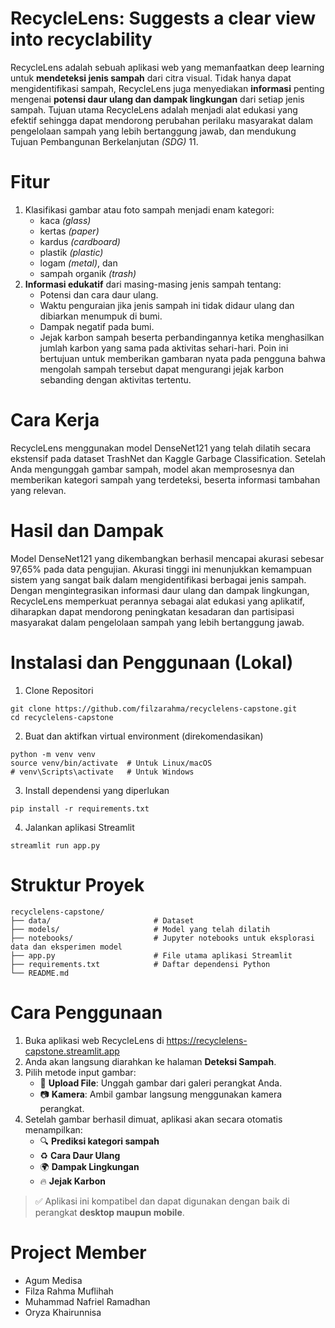 # RecycleLens: Suggests a clear view into recyclability
RecycleLens adalah sebuah aplikasi web yang memanfaatkan deep learning untuk **mendeteksi jenis sampah** dari citra visual.
Tidak hanya dapat mengidentifikasi sampah, RecycleLens juga menyediakan **informasi** penting mengenai **potensi daur ulang dan dampak lingkungan** dari setiap jenis sampah. 
Tujuan utama RecycleLens adalah menjadi alat edukasi yang efektif sehingga dapat mendorong perubahan perilaku masyarakat dalam pengelolaan sampah yang lebih bertanggung jawab, 
dan mendukung Tujuan Pembangunan Berkelanjutan _(SDG)_ 11.

# Fitur
1. Klasifikasi gambar atau foto sampah menjadi enam kategori:
   * kaca _(glass)_
   * kertas _(paper)_
   * kardus _(cardboard)_
   * plastik _(plastic)_
   * logam _(metal)_, dan
   * sampah organik _(trash)_
3. **Informasi edukatif** dari masing-masing jenis sampah tentang:
    * Potensi dan cara daur ulang.
    * Waktu penguraian jika jenis sampah ini tidak didaur ulang dan dibiarkan menumpuk di bumi.
    * Dampak negatif pada bumi.
    * Jejak karbon sampah beserta perbandingannya ketika menghasilkan jumlah karbon yang sama pada aktivitas sehari-hari.
      Poin ini bertujuan untuk memberikan gambaran nyata pada pengguna bahwa mengolah sampah tersebut dapat mengurangi jejak karbon sebanding dengan aktivitas tertentu.

# Cara Kerja
RecycleLens menggunakan model DenseNet121 yang telah dilatih secara ekstensif pada dataset TrashNet dan Kaggle Garbage Classification. 
Setelah Anda mengunggah gambar sampah, model akan memprosesnya dan memberikan kategori sampah yang terdeteksi, beserta informasi tambahan yang relevan.

# Hasil dan Dampak
Model DenseNet121 yang dikembangkan berhasil mencapai akurasi sebesar 97,65% pada data pengujian. 
Akurasi tinggi ini menunjukkan kemampuan sistem yang sangat baik dalam mengidentifikasi berbagai jenis sampah. 
Dengan mengintegrasikan informasi daur ulang dan dampak lingkungan, RecycleLens memperkuat perannya sebagai alat edukasi yang aplikatif, 
diharapkan dapat mendorong peningkatan kesadaran dan partisipasi masyarakat dalam pengelolaan sampah yang lebih bertanggung jawab.

# Instalasi dan Penggunaan (Lokal)
1. Clone Repositori
```
git clone https://github.com/filzarahma/recyclelens-capstone.git
cd recyclelens-capstone
```
2. Buat dan aktifkan virtual environment (direkomendasikan)
```
python -m venv venv
source venv/bin/activate  # Untuk Linux/macOS
# venv\Scripts\activate   # Untuk Windows
```
3. Install dependensi yang diperlukan
```
pip install -r requirements.txt
```
4. Jalankan aplikasi Streamlit
```
streamlit run app.py
```

# Struktur Proyek
```
recyclelens-capstone/
├── data/                       # Dataset
├── models/                     # Model yang telah dilatih
├── notebooks/                  # Jupyter notebooks untuk eksplorasi data dan eksperimen model
├── app.py                      # File utama aplikasi Streamlit
├── requirements.txt            # Daftar dependensi Python
└── README.md                   
```

# Cara Penggunaan
1. Buka aplikasi web RecycleLens di https://recyclelens-capstone.streamlit.app
2. Anda akan langsung diarahkan ke halaman **Deteksi Sampah**.
3. Pilih metode input gambar:
   - 📁 **Upload File**: Unggah gambar dari galeri perangkat Anda.
   - 📷 **Kamera**: Ambil gambar langsung menggunakan kamera perangkat.
4. Setelah gambar berhasil dimuat, aplikasi akan secara otomatis menampilkan:
   - 🔍 **Prediksi kategori sampah**
   - ♻️ **Cara Daur Ulang**
   - 🌍 **Dampak Lingkungan**
   - 🔥 **Jejak Karbon**
> ✅ Aplikasi ini kompatibel dan dapat digunakan dengan baik di perangkat **desktop maupun mobile**.

# Project Member
* Agum Medisa
* Filza Rahma Muflihah
* Muhammad Nafriel Ramadhan
* Oryza Khairunnisa
